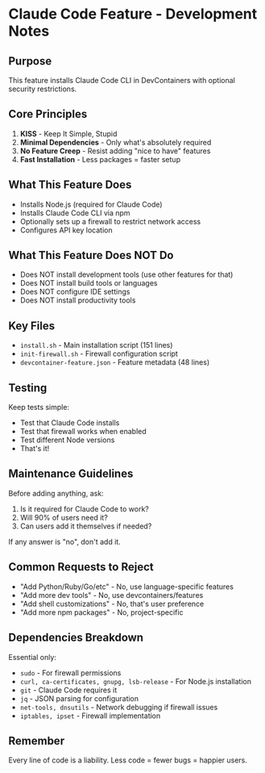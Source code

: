 # Claude Code Feature - Development Notes

## Purpose
This feature installs Claude Code CLI in DevContainers with optional security restrictions.

## Core Principles
1. **KISS** - Keep It Simple, Stupid
2. **Minimal Dependencies** - Only what's absolutely required
3. **No Feature Creep** - Resist adding "nice to have" features
4. **Fast Installation** - Less packages = faster setup

## What This Feature Does
- Installs Node.js (required for Claude Code)
- Installs Claude Code CLI via npm
- Optionally sets up a firewall to restrict network access
- Configures API key location

## What This Feature Does NOT Do
- Does NOT install development tools (use other features for that)
- Does NOT install build tools or languages
- Does NOT configure IDE settings
- Does NOT install productivity tools

## Key Files
- `install.sh` - Main installation script (151 lines)
- `init-firewall.sh` - Firewall configuration script
- `devcontainer-feature.json` - Feature metadata (48 lines)

## Testing
Keep tests simple:
- Test that Claude Code installs
- Test that firewall works when enabled
- Test different Node versions
- That's it!

## Maintenance Guidelines
Before adding anything, ask:
1. Is it required for Claude Code to work?
2. Will 90% of users need it?
3. Can users add it themselves if needed?

If any answer is "no", don't add it.

## Common Requests to Reject
- "Add Python/Ruby/Go/etc" - No, use language-specific features
- "Add more dev tools" - No, use devcontainers/features
- "Add shell customizations" - No, that's user preference
- "Add more npm packages" - No, project-specific

## Dependencies Breakdown
Essential only:
- `sudo` - For firewall permissions
- `curl, ca-certificates, gnupg, lsb-release` - For Node.js installation
- `git` - Claude Code requires it
- `jq` - JSON parsing for configuration
- `net-tools, dnsutils` - Network debugging if firewall issues
- `iptables, ipset` - Firewall implementation

## Remember
Every line of code is a liability. Less code = fewer bugs = happier users.
